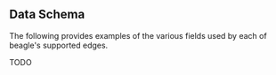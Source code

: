 ## Data Schema

The following provides examples of the various fields used by each of beagle's supported edges. 

TODO
